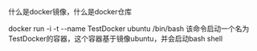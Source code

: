 什么是docker镜像，什么是docker仓库

docker run -i -t --name TestDocker ubuntu /bin/bash
该命令启动一个名为TestDocker的容器，这个容器基于镜像ubuntu，并会启动bash shell

